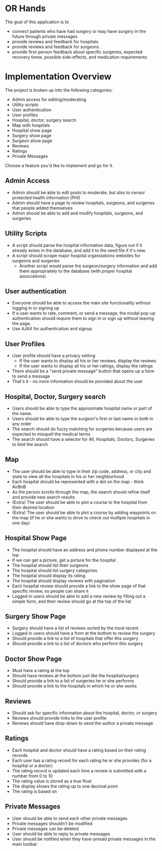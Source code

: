 OR Hands
========

The goal of this application is to

* connect patients who have had surgery or may have surgery in the future through private messages
* provide reviews and feedback for hospitals
* provide reviews and feedback for surgeons
* provide first-person feedback about specific surgeries, expected recovery times, possible side-effects, and medication requirements

# Implementation Overview
The project is broken up into the following categories:

* Admin access for editing/moderating
* Utility scripts
* User authentication
* User profiles
* Hospital, doctor, surgery search
* Map with hospitals
* Hospital show page
* Surgery show page
* Surgeon show page
* Reviews
* Ratings
* Private Messages

Choose a feature you'd like to implement and go for it.

## Admin Access

* Admin should be able to edit posts to moderate, but also to censor protected health information (PHI)
* Admin should have a page to review hospitals, surgeons, and surgeries that people added themselves
* Admin should be able to add and modify hospitals, surgeons, and surgeries

## Utility Scripts

* A script should parse the hospital information data, figure out if it already exists in the database, and add it to the seed file if it's new.
* A script should scrape major hospital organizations websites for surgeons and surgeries
  * Another script would parse the surgeon/surgery information and add them appropriately to the database (with proper hospital associations)

## User authentication

* Everyone should be able to access the main site functionality without logging in or signing up
* If a user wants to rate, comment, or send a message, the modal pop-up authentication should require them to sign in or sign up without leaving the page.
* Use AJAX for authentication and signup

## User Profiles

* User profile should have a privacy setting
  * If the user wants to display all his or her reviews, display the reviews
  * If the user wants to display all his or her ratings, display the ratings
* There should be a "send private message" button that opens up a form to send a message
* That's it - no more information should be provided about the user

## Hospital, Doctor, Surgery search

* Users should be able to type the approximate hospital name or part of the name.
* Users should be able to type the surgeon's first or last name or both in any order
* The search should do fuzzy matching for surgeries because users are expected to misspell the medical terms
* The search should have a selector for All, Hospitals, Doctors, Surgeries to limit the search

## Map

* The user should be able to type in their zip code, address, or city and state to view all the hospitals in his or her neighborhood
* Each hospital should be represented with a dot on the map - think AirBnB
* As the person scrolls through the map, the search should refine itself and provide new search results
* (Extra) The user should be able to plot a course to the hospital from their desired location
* (Extra) The user should be able to plot a course by adding waypoints on the map (if he or she wants to drive to check out multiple hospitals in one day)

## Hospital Show Page

* The hospital should have an address and phone number displayed at the top
* If we can get a picture, get a picture for the hospital
* The hospital should list their surgeons
* The hospital should list surgery categories
* The hospital should display its rating
* The hospital should display reviews with pagination
* Each hospital review should provide a link to the show page of that specific review, so people can share it
* Logged in users should be able to add a new review by filling out a simple form, and their review should go at the top of the list

## Surgery Show Page

* Surgery should have a list of reviews sorted by the most recent
* Logged in users should have a from at the bottom to review the surgery
* Should provide a link to a list of hospitals that offer this surgery
* Should provide a link to a list of doctors who perform this surgery

## Doctor Show Page

* Must have a rating at the top
* Should have reviews at the bottom just like the hospital/surgery
* Should provide a link to a list of surgeries he or she performs
* Should provide a link to the hospitals in which he or she works

## Reviews

* Should ask for specific information about the hospital, doctor, or surgery
* Reviews should provide links to the user profile
* Reviews should have drop-down to send the author a private message

## Ratings

* Each hospital and doctor should have a rating based on their rating records
* Each user has a rating record for each rating he or she provides (for a hospital or a doctor)
* The rating record is updated each time a review is submitted with a number from 0 to 10
* The rating value is stored as a true float
* The display shows the rating up to one decimal point
* The rating is based on 

## Private Messages

* User should be able to send each other private messages
* Private messages shouldn't be modified
* Private messages can be deleted
* User should be able to reply to private messages
* User should be notified when they have unread private messages in the main toolbar